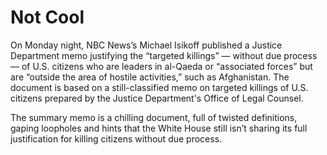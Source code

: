 # Not Cool

On Monday night, NBC News’s Michael Isikoff published a Justice
Department memo justifying the “targeted killings” — without due
process — of U.S. citizens who are leaders in al-Qaeda or “associated
forces” but are “outside the area of hostile activities,” such as
Afghanistan. The document is based on a still-classified memo on
targeted killings of U.S. citizens prepared by the Justice
Department's Office of Legal Counsel.

The summary memo is a chilling document, full of twisted definitions,
gaping loopholes and hints that the White House still isn’t sharing
its full justification for killing citizens without due process.














